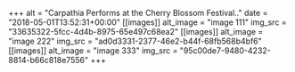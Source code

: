 +++
alt = "Carpathia Performs at the Cherry Blossom Festival.."
date = "2018-05-01T13:52:31+00:00"
[[images]]
alt_image = "image 111"
img_src = "33635322-5fcc-4d4b-8975-65e497c68ea2"
[[images]]
alt_image = "image 222"
img_src = "ad0d3331-2377-46e2-b44f-68fb568b4bf6"
[[images]]
alt_image = "image 333"
img_src = "95c00de7-9480-4232-8814-b66c818e7556"
+++
